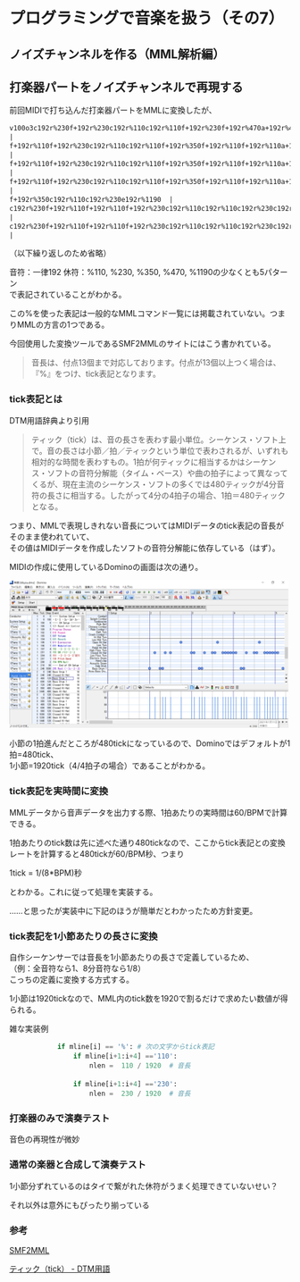 # プログラミングで音楽を扱う（その7）

## ノイズチャンネルを作る（MML解析編）



## 打楽器パートをノイズチャンネルで再現する

前回MIDIで打ち込んだ打楽器パートをMMLに変換したが、  

```mml
v100o3c192r%230f+192r%230c192r%110c192r%110f+192r%230f+192r%470a+192r%470	|
f+192r%110f+192r%230c192r%110c192r%110f+192r%350f+192r%110f+192r%110a+192r%230f+192r%110f+192r%110f+192r%110f+192r%110	|
f+192r%110f+192r%230c192r%110c192r%110f+192r%350f+192r%110f+192r%110a+192r%230f+192r%110f+192r%110f+192r%110f+192r%110	|
f+192r%110f+192r%230c192r%110c192r%110f+192r%350f+192r%110f+192r%110a+192r%230f+192r%110f+192r%110f+192r%110f+192r%110	|
f+192r%350c192r%110c192r%230e192r%1190	|
c192r%230f+192r%110f+192r%110f+192r%230c192r%110c192r%110c192r%230c192r%230e192r%230c192r%230	|
c192r%230f+192r%110f+192r%110f+192r%230c192r%110c192r%110c192r%230c192r%230e192r%230c192r%230	|	
```

（以下繰り返しのため省略）

音符：一律192
休符：%110, %230, %350, %470, %1190の少なくとも5パターン  
で表記されていることがわかる。

この%を使った表記は一般的なMMLコマンド一覧には掲載されていない。つまりMMLの方言の1つである。

今回使用した変換ツールであるSMF2MMLのサイトにはこう書かれている。

> 音長は、付点13個まで対応しております。付点が13個以上つく場合は、『%』をつけ、tick表記となります。 

### tick表記とは

DTM用語辞典より引用

> ティック（tick）は、音の長さを表わす最小単位。シーケンス・ソフト上で。音の長さは小節／拍／ティックという単位で表わされるが、いずれも相対的な時間を表わすもの。1拍が何ティックに相当するかはシーケンス・ソフトの音符分解能（タイム・ベース）や曲の拍子によって異なってくるが、現在主流のシーケンス・ソフトの多くでは480ティックが4分音符の長さに相当する。したがって4分の4拍子の場合、1拍＝480ティックとなる。

つまり、MMLで表現しきれない音長についてはMIDIデータのtick表記の音長がそのまま使われていて、  
その値はMIDIデータを作成したソフトの音符分解能に依存している（はず）。

MIDIの作成に使用しているDominoの画面は次の通り。

<img src="domino.png" width="500">

小節の1拍進んだところが480tickになっているので、Dominoではデフォルトが1拍=480tick、  
1小節=1920tick（4/4拍子の場合）であることがわかる。

### tick表記を実時間に変換

MMLデータから音声データを出力する際、1拍あたりの実時間は60/BPMで計算できる。

1拍あたりのtick数は先に述べた通り480tickなので、ここからtick表記との変換レートを計算すると480tickが60/BPM秒、つまり

1tick = 1/(8*BPM)秒

とわかる。これに従って処理を実装する。

……と思ったが実装中に下記のほうが簡単だとわかったため方針変更。

### tick表記を1小節あたりの長さに変換

自作シーケンサーでは音長を1小節あたりの長さで定義しているため、  
（例：全音符なら1、8分音符なら1/8）  
こっちの定義に変換する方式する。

1小節は1920tickなので、MML内のtick数を1920で割るだけで求めたい数値が得られる。

雑な実装例

```python
            if mline[i] == '%':	# 次の文字からtick表記
                if mline[i+1:i+4] =='110':
                    nlen =  110 / 1920	# 音長

                if mline[i+1:i+4] =='230':
                    nlen =  230 / 1920	# 音長
```

### 打楽器のみで演奏テスト

音色の再現性が微妙

### 通常の楽器と合成して演奏テスト

1小節分ずれているのはタイで繋がれた休符がうまく処理できていないせい？

それ以外は意外にもぴったり揃っている

### 参考

[SMF2MML](http://shaw.la.coocan.jp/smf2mml/)

[ティック（tick） - DTM用語](https://dtm.conceptmol.com/%E3%83%86%E3%82%A3%E3%83%83%E3%82%AF%EF%BC%88tick%EF%BC%89/)

